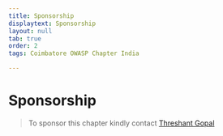 ```yaml
---
title: Sponsorship
displaytext: Sponsorship
layout: null
tab: true
order: 2
tags: Coimbatore OWASP Chapter India

---
```


# Sponsorship
> To sponsor this chapter kindly contact [Threshant Gopal](mailto:threshant@owasp.org)
